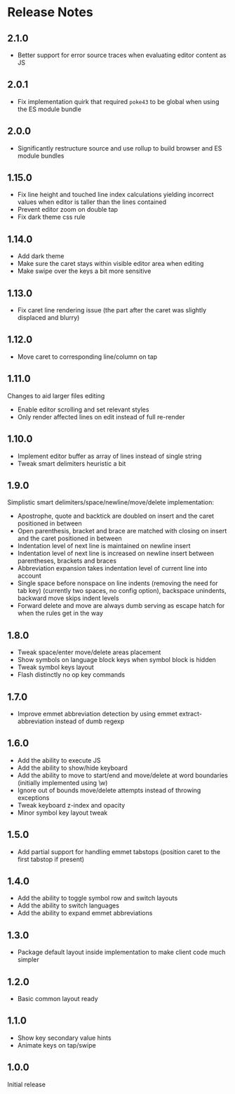 # Release Notes

## 2.1.0

* Better support for error source traces when evaluating editor content as JS

## 2.0.1

* Fix implementation quirk that required `poke43` to be global when using the ES module bundle

## 2.0.0

* Significantly restructure source and use rollup to build browser and ES module bundles

## 1.15.0

* Fix line height and touched line index calculations yielding incorrect values when editor is taller than the lines contained
* Prevent editor zoom on double tap
* Fix dark theme css rule

## 1.14.0

* Add dark theme
* Make sure the caret stays within visible editor area when editing
* Make swipe over the keys a bit more sensitive

## 1.13.0

* Fix caret line rendering issue (the part after the caret was slightly displaced and blurry)

## 1.12.0

* Move caret to corresponding line/column on tap

## 1.11.0

Changes to aid larger files editing

* Enable editor scrolling and set relevant styles
* Only render affected lines on edit instead of full re-render

## 1.10.0

* Implement editor buffer as array of lines instead of single string
* Tweak smart delimiters heuristic a bit

## 1.9.0

Simplistic smart delimiters/space/newline/move/delete implementation:

* Apostrophe, quote and backtick are doubled on insert and the caret positioned in between
* Open parenthesis, bracket and brace are matched with closing on insert and the caret positioned in between
* Indentation level of next line is maintained on newline insert
* Indentation level of next line is increased on newline insert between parentheses, brackets and braces
* Abbreviation expansion takes indentation level of current line into account
* Single space before nonspace on line indents (removing the need for tab key) (currently two spaces, no config option), backspace unindents, backward move skips indent levels
* Forward delete and move are always dumb serving as escape hatch for when the rules get in the way

## 1.8.0

* Tweak space/enter move/delete areas placement
* Show symbols on language block keys when symbol block is hidden
* Tweak symbol keys layout
* Flash distinctly no op key commands

## 1.7.0

* Improve emmet abbreviation detection by using emmet extract-abbreviation instead of dumb regexp

## 1.6.0

* Add the ability to execute JS
* Add the ability to show/hide keyboard
* Add the ability to move to start/end and move/delete at word boundaries (initially implemented using \w)
* Ignore out of bounds move/delete attempts instead of throwing exceptions
* Tweak keyboard z-index and opacity
* Minor symbol key layout tweak

## 1.5.0

* Add partial support for handling emmet tabstops (position caret to the first tabstop if present)

## 1.4.0

* Add the ability to toggle symbol row and switch layouts
* Add the ability to switch languages
* Add the ability to expand emmet abbreviations

## 1.3.0

* Package default layout inside implementation to make client code much simpler

## 1.2.0

* Basic common layout ready

## 1.1.0

* Show key secondary value hints
* Animate keys on tap/swipe

## 1.0.0

Initial release
